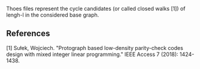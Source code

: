 Thoes files represent the cycle candidates (or called closed walks [1]) of lengh-l in the considered base graph.

## References
[1] Sułek, Wojciech. "Protograph based low-density parity-check codes design with mixed integer linear programming." IEEE Access 7 (2018): 1424-1438.
